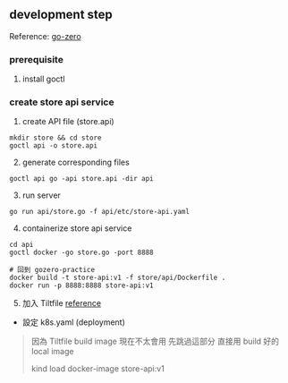## development step

Reference: [go-zero](https://github.com/zeromicro/go-zero)

### prerequisite
1. install goctl

### create store api service
1. create API file (store.api)
```shell
mkdir store && cd store
goctl api -o store.api
```
2. generate corresponding files
```shell
goctl api go -api store.api -dir api 
```
3. run server
```shell
go run api/store.go -f api/etc/store-api.yaml
```
4. containerize store api service
```shell
cd api
goctl docker -go store.go -port 8888

# 回到 gozero-practice
docker build -t store-api:v1 -f store/api/Dockerfile .
docker run -p 8888:8888 store-api:v1
```
5. 加入 Tiltfile [reference](https://docs.tilt.dev/example_go.html)
- 設定 k8s.yaml (deployment)

> 因為 Tiltfile build image 現在不太會用 先跳過這部分 直接用 build 好的 local image
> 
> kind load docker-image store-api:v1
